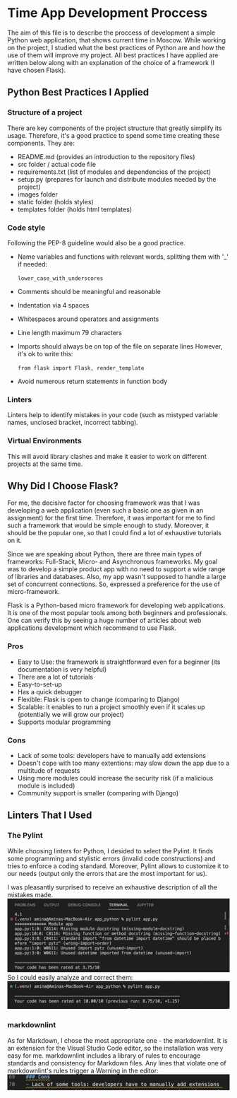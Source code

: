 # Time App Development Proccess

The aim of this file is to describe the proccess of development a simple Python web application, that shows current time in Moscow.
While working on the project, I studied what the best practices of Python are and how the use of them will improve my project.
All best practices I have applied are written below along with an explanation of the choice of a framework (I have chosen Flask).

## Python Best Practices I Applied

### Structure of a project

There are key components of the project structure that greatly simplify its usage. Therefore, it's a good practice to spend some time creating these components. They are:

- README.md (provides an introduction to the repository files)
- src folder / actual code file
- requirements.txt (list of modules and dependencies of the project)
- setup.py (prepares for launch and distribute modules needed by the project)
- images folder
- static folder (holds styles)
- templates folder (holds html templates)

### Code style

Following the PEP-8 guideline would also be a good practice.

- Name variables and functions with relevant words, splitting them with '_' if needed:

    `lower_case_with_underscores`

- Comments should be meaningful and reasonable
- Indentation via 4 spaces
- Whitespaces around operators and assignments
- Line length maximum 79 characters
- Imports should always be on top of the file on separate lines
However, it's ok to write this:

    `from flask import Flask, render_template`

- Avoid numerous return statements in function body

### Linters

Linters help to identify mistakes in your code (such as mistyped variable names, unclosed bracket, incorrect tabbing).

### Virtual Environments

This will avoid library clashes and make it easier to work on different projects at the same time.

## Why Did I Choose Flask?

For me, the decisive factor for choosing framework was that I was developing a web application (even such a basic one as given in an assignment) for the first time.
Therefore, it was important for me to find such a framework that would be simple enough to study. Moreover, it should be the popular one, so that I could find a lot of exhaustive tutorials on it.

Since we are speaking about Python, there are three main types of frameworks: Full-Stack, Micro- and Asynchronous frameworks.
My goal was to develop a simple product app with no need to  support a wide range of libraries and databases. Also, my app wasn't supposed to handle a large set of concurrent connections. So,  expressed a preference for the use of micro-framework.

Flask is a Python-based micro framework for developing web applications. It is one of the most popular tools among both beginners and professionals. One can verify this by seeing a huge number of articles about web applications development which recommend to use Flask.

### Pros

- Easy to Use: the framework is straightforward even for a beginner (its documentation is very helpful)
- There are a lot of tutorials
- Easy-to-set-up
- Has a quick debugger
- Flexible: Flask is open to change (comparing to Django)
- Scalable: it enables to run a project smoothly even if it scales up (potentially we will grow our project)
- Supports modular programming

### Cons

- Lack of some tools: developers have to manually add extensions
- Doesn't cope with too many extentions: may slow down the app due to a multitude of requests
- Using more modules could increase the security risk (if a malicious module is included)
- Community support is smaller (comparing with Django)

## Linters That I Used

### The Pylint

While choosing linters for Python, I desided to select the Pylint. It finds some programming and stylistic errors (invalid code constructions) and tries to enforce a coding standard. Moreover, Pylint allows to customize it to our needs (output only the errors that are the most important for us).

I was pleasantly surprised to receive an exhaustive description of all the mistakes made.
![Pylint](images/pylint1.png)
So I could easily analyze and correct them:
![Pylint](images/pylint2.png)

### markdownlint

As for Markdown, I chose the most appropriate one - the markdownlint. It is an extension for the Visual Studio Code editor, so the installation was very easy for me.
markdownlint includes a library of rules to encourage standards and consistency for Markdown files. Any lines that violate one of markdownlint's rules trigger a Warning in the editor:
![markdownlint](images/markdownlint.png)
